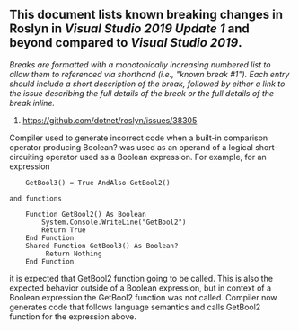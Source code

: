 ## This document lists known breaking changes in Roslyn in *Visual Studio 2019 Update 1* and beyond compared to *Visual Studio 2019*.

*Breaks are formatted with a monotonically increasing numbered list to allow them to referenced via shorthand (i.e., "known break #1").
Each entry should include a short description of the break, followed by either a link to the issue describing the full details of the break or the full details of the break inline.*

1. https://github.com/dotnet/roslyn/issues/38305 

Compiler used to generate incorrect code when a built-in comparison operator producing Boolean? was used
as an operand of a logical short-circuiting operator used as a Boolean expression.
For example, for an expression 
```
    GetBool3() = True AndAlso GetBool2()
```
    and functions
```
    Function GetBool2() As Boolean
        System.Console.WriteLine("GetBool2")
        Return True
    End Function
    Shared Function GetBool3() As Boolean?
         Return Nothing
    End Function
```

it is expected that GetBool2 function going to be called. This is also the expected behavior outside of
a Boolean expression, but in context of a Boolean expression the GetBool2 function was not called.
Compiler now generates code that follows language semantics and calls GetBool2 function for the expression above.